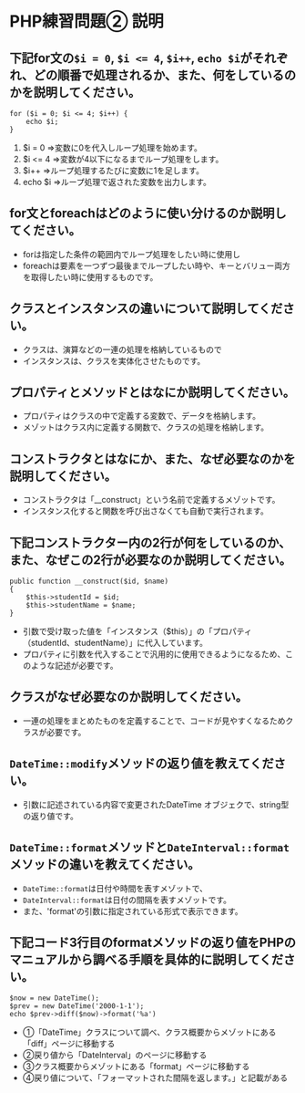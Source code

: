 # PHP練習問題② 説明

## 下記for文の`$i = 0`, `$i <= 4`, `$i++`, `echo $i`がそれぞれ、どの順番で処理されるか、また、何をしているのかを説明してください。

```
for ($i = 0; $i <= 4; $i++) {
    echo $i;
}
```

1. $i = 0 ⇒変数に0を代入しループ処理を始めます。
2. $i <= 4 ⇒変数が4以下になるまでループ処理をします。
3. $i++ ⇒ループ処理するたびに変数に1を足します。
4. echo $i ⇒ループ処理で返された変数を出力します。

## for文とforeachはどのように使い分けるのか説明してください。
- forは指定した条件の範囲内でループ処理をしたい時に使用し
- foreachは要素を一つずつ最後までループしたい時や、キーとバリュー両方を取得したい時に使用するものです。

## クラスとインスタンスの違いについて説明してください。
- クラスは、演算などの一連の処理を格納しているもので
- インスタンスは、クラスを実体化させたものです。

## プロパティとメソッドとはなにか説明してください。
- プロパティはクラスの中で定義する変数で、データを格納します。
- メゾットはクラス内に定義する関数で、クラスの処理を格納します。

## コンストラクタとはなにか、また、なぜ必要なのかを説明してください。
- コンストラクタは「__construct」という名前で定義するメゾットです。
- インスタンス化すると関数を呼び出さなくても自動で実行されます。

## 下記コンストラクター内の2行が何をしているのか、また、なぜこの2行が必要なのか説明してください。
```
public function __construct($id, $name)
{
    $this->studentId = $id;
    $this->studentName = $name;
}
```
- 引数で受け取った値を「インスタンス（$this）」の「プロパティ（studentId、studentName）」に代入しています。
- プロパティに引数を代入することで汎用的に使用できるようになるため、このような記述が必要です。

## クラスがなぜ必要なのか説明してください。
- 一連の処理をまとめたものを定義することで、コードが見やすくなるためクラスが必要です。

## `DateTime::modify`メソッドの返り値を教えてください。
- 引数に記述されている内容で変更されたDateTime オブジェクで、string型の返り値です。

## `DateTime::format`メソッドと`DateInterval::format`メソッドの違いを教えてください。
- `DateTime::format`は日付や時間を表すメゾットで、
- `DateInterval::format`は日付の間隔を表すメゾットです。
- また、'format'の引数に指定されている形式で表示できます。

## 下記コード3行目のformatメソッドの返り値をPHPのマニュアルから調べる手順を具体的に説明してください。
```
$now = new DateTime();
$prev = new DateTime('2000-1-1');
echo $prev->diff($now)->format('%a')
```

- ①「DateTime」クラスについて調べ、クラス概要からメゾットにある「diff」ページに移動する
- ②戻り値から「DateInterval」のページに移動する
- ③クラス概要からメゾットにある「format」ページに移動する
- ④戻り値について、「フォーマットされた間隔を返します。」と記載がある